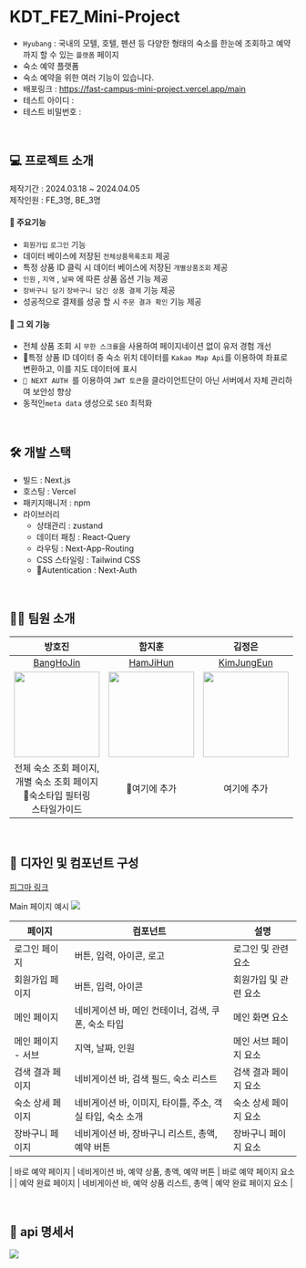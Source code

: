 # KDT_FE7_Mini-Project

- ```Hyubang``` : 국내의 모텔, 호텔, 펜션 등 다양한 형태의 숙소를 한눈에 조회하고 예약까지 할 수 있는 ```플랫폼``` 페이지
- 숙소 예약 플랫폼
- 숙소 예약을 위한 여러 기능이 있습니다.
- 배포링크 : https://fast-campus-mini-project.vercel.app/main
- 테스트 아이디 : 
- 테스트 비밀번호 :

<br>

## 💻 프로젝트 소개

제작기간 : 2024.03.18 ~ 2024.04.05 <br>
제작인원 : FE_3명, BE_3명

#### 📌 주요기능
-  ```회원가입``` ```로그인``` 기능
- 데이터 베이스에 저장된 ```전체상품목록조회``` 제공
- 특정 상품 ID 클릭 시 데이터 베이스에 저장된 ```개별상품조회``` 제공
- ```인원``` ,  ```지역``` ,  ```날짜``` 에 따른 상품 옵션 기능 제공
- ```장바구니 담기``` ```장바구니 담긴 상품 결제``` 기능 제공
- 성공적으로 결제를 성공 할 시 ```주문 결과 확인``` 기능 제공

#### 📌 그 외 기능
-  전체 상품 조회 시 ```무한 스크롤```을 사용하여 페이지네이션 없이 유저 경험 개선
- 특정 상품 ID 데이터 중 숙소 위치 데이터를 ```Kakao Map Api```를 이용하여 좌표로 변환하고, 이를 지도 데이터에 표시
-  ``` NEXT AUTH ```를 이용하여 ```JWT 토큰```을 클라이언트단이 아닌 서버에서 자체 관리하여 보안성 향상
- 동적인```meta data``` 생성으로 ```SEO``` 최적화 

<br>

## 🛠️ 개발 스택

- 빌드 : Next.js
- 호스팅 : Vercel
- 패키지매니저 : npm
- 라이브러리
    - 상태관리 : zustand 
    - 데이터 패칭 : React-Query
    - 라우팅 : Next-App-Routing
    - CSS 스타일링 : Tailwind CSS
    - Autentication : Next-Auth

<br>
     
## 👩‍💻 팀원 소개

| 방호진  |  함지훈   |  김정은   |
| :------------: | :------------: |:------------: | 
| [BangHoJin ](https://github.com/banghogu)  |  [HamJiHun](https://github.com/)  |  [KimJungEun](https://github.com/)  |    
|  <img width="150" src="https://www.techm.kr/news/photo/202107/86116_89523_1948.png"/> |  <img width ="150" src="https://www.techm.kr/news/photo/202107/86116_89523_1948.png" >  | <img width="150" src="https://www.techm.kr/news/photo/202107/86116_89523_1948.png"> |
| 전체 숙소 조회 페이지, <br> 개별 숙소 조회 페이지 <br> 숙소타입 필터링 <br>스타일가이드   |  여기에 추가 | 여기에 추가  |

<br>

## 🎁 디자인 및 컴포넌트 구성

[피그마 링크](https://www.figma.com/file/Z7J7lU8tbDEEldcyiGIGZa?embed_host=notion&kind=file&node-id=0%3A1&type=whiteboard&viewer=1)

Main 페이지 예시
![](https://velog.velcdn.com/images/banghogu/post/727f6d7a-e2d3-4490-bbc5-74289cc25a12/image.png)

| 페이지               | 컴포넌트            | 설명                                         |
|---------------------|---------------------|---------------------------------------------|
| 로그인 페이지       | 버튼, 입력, 아이콘, 로고 | 로그인 및 관련 요소                           |
| 회원가입 페이지     | 버튼, 입력, 아이콘 | 회원가입 및 관련 요소                         |
| 메인 페이지         | 네비게이션 바, 메인 컨테이너, 검색, 쿠폰, 숙소 타입 | 메인 화면 요소                                |
| 메인 페이지 - 서브  | 지역, 날짜, 인원 | 메인 서브 페이지 요소                         |
| 검색 결과 페이지    | 네비게이션 바, 검색 필드, 숙소 리스트 | 검색 결과 페이지 요소                          |
| 숙소 상세 페이지    | 네비게이션 바, 이미지, 타이틀, 주소, 객실 타입, 숙소 소개 | 숙소 상세 페이지 요소                        |
| 장바구니 페이지    | 네비게이션 바, 장바구니 리스트, 총액, 예약 버튼 | 장바구니 페이지 요소                          |

| 바로 예약 페이지    | 네비게이션 바, 예약 상품, 총액, 예약 버튼 | 바로 예약 페이지 요소                          |
| 예약 완료 페이지    | 네비게이션 바, 예약 상품 리스트, 총액 | 예약 완료 페이지 요소                          |




<br>

## 📨 api 명세서

![](https://velog.velcdn.com/images/banghogu/post/717fbb02-8f7a-4a14-9f8b-a904f641381d/image.png)

<br>

